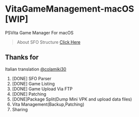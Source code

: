 # VitaGameManagement-macOS [WIP]
PSVita Game Manager For macOS

> About SFO Structure [Click Here](http://www.psdevwiki.com/ps3/PARAM.SFO)

## Thanks for
Italian translation [@colamiki30](http://twitter.com/colamiki30)


1. [DONE] SFO Parser
2. [DONE] Game Listing
3. [DONE] Game Upload Via FTP
4. [DONE] Patching
5. [DONE]Package Split(Dump Mini VPK and upload data files)
6. Vita Management(Backup,Patching)
7. Sharing
